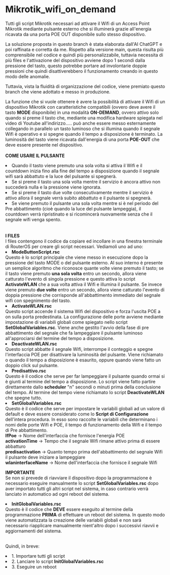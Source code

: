 # Mikrotik_wifi_on_demand
Tutti gli script Mikrotik necessari ad attivare il Wifi di un Access Point Mikrotik mediante pulsante esterno che si illuminerà grazie all'energia ricavata da una porta POE OUT disponibile sullo stesso dispositivo.

La soluzione proposta in questo branch è stata elaborata dall'AI ChatGPT e poi raffinata e corretta da me.
Rispetto alla versione main, questa risulta più comprensibile nel codice e quindi più personalizzabile, tuttavia necessita di più files e l'attivazione del dispositivo avviene dopo 1 secondi dalla pressione del tasto, questo potrebbe portare ad involontarie doppie pressioni che quindi disattiverebbero il funzionamento creando in questo modo delle anomalie.

Tuttavia, vista la fluidità di organizzazione del codice, viene premiato questo branch che viene adottato e messo in produzione.

La funzione che si vuole ottenere è avere la possibilità di attivare il Wifi di un dispositivo Mikrotik con caratteristiche compatibili (ovvero deve avere il tasto <b>MODE</b> disponibile) in una modalità <b>ON-DEMAND</b>, ovvero attivo solo quando si preme il tasto che, mediante una modifica hardware spiegata nel video di Youtube all'indirizzo..... può anche essere messo esternamente collegando in parallelo un tasto luminoso che si illumina quando il segnale Wifi è operativo e si spegne quando il tempo a disposizione è terminato. La luminosità del tasto viene ricavata dall'energia di una porta <b>POE-OUT</b> che deve essere presente nel dispositivo.<br>
<br>
<b>COME USARE IL PULSANTE</b>
<li> Quando il tasto viene premuto una sola volta si attiva il Wifi e il countdown inizia fino alla fine del tempo a disposizione quando il segnale wifi sarà abbattuto e la luce del pulsante si spegnerà.
</li>
<li> Se si preme il tasto una sola volta mentre il servizio è ancora attivo non succederà nulla e la pressione viene ignorata.
</li>
<li> Se si preme il tasto due volte consecutivamente mentre il servizio è attivo allora il segnale verrà subito abbattuto e il pulsante si spegnerà.
</li>
<li> Se viene premuto il pulsante una sola volta mentre si è nel periodo del Pre abbattimento (cioè quando la luce del pulsante lampeggia), il countdown verrà ripristinato e si ricomincerà nuovamente senza che il segnale wifi venga spento.
</li><br>
<br>
<b>I FILES</b><br>
I files contengono il codice da copiare ed incollare in una finestra terminale di RouterOS per creare gli script necessari. Vediamoli uno ad uno:
<li>
  <b>ModeButtonScript.rsc</b><br>
  Questo è lo script principale che viene messo in esecuzione dopo la pressione del tasto MODE o del pulsante esterno. Al suo interno è presente un semplice algoritmo che riconosce quante volte viene premuto il tasto; se il tasto viene premuto <b>una sola volta</b> entro un secondo, allora viene catturato l'evento di singola pressione e questo attiva lo script <b>ActivateWLAN</b> che a sua volta attiva il Wifi e illumina il pulsante.
  Se invece viene premuto <b>due volte</b> entro un secondo, allora viene catturato l'evento di doppia pressione che corrisponde all'abbattimento immediato del segnale wifi con spegnimento del tasto.
</li>
<li>
  <b>ActivateWLAN.rsc</b><br>
  Questo script accende il sistema Wifi del dispositivo e forza l'uscita POE a on sulla porta predestinata. La configurazione delle porte avviene mediante impostazione di variabili globali come spiegato nello script <b>SetGlobalVariables.rsc</b>.
  Viene anche gestito l'avvio della fase di pre abbattimento del segnale che fa lampeggiare il pulsante luminoso all'approciarsi del termine del tempo a disposizione.
</li>
<li>
  <b>DeactivateWLAN.rsc</b><br>
  Questo script abbatte il segnale Wifi, interrompe il conteggio e spegne l'interfaccia POE per disattivare la luminosità del pulsante. Viene richiamato o quando il tempo a disposizione è esaurito, oppure quando viene fatto un doppio click sul pulsante.  
</li>
<li>
  <b>Predisattivo.rsc</b><br>
  Questo è il codice che serve per far lampeggiare il pulsante quando ormai si è giunti al termine del tempo a disposizione. Lo script viene fatto partire direttamente dallo <b>scheduler</b> "n" secondi o minuti prima della conclusione del tempo.
  Al termine del tempo viene richiamato lo script <b>DeactivateWLAN</b> che spegne tutto.
</li>
<li>
  <b>SetGlobalVariables.rsc</b><br>
  Questo è il codice che serve per impostare le variabili globali ad un valore di default e deve essere considerato come lo <b>Script di Configurazione</b> dell'intera procedura. In esso sono raccolte le variabili che determinano i nomi delle porte Wifi e POE, il tempo di funzionamento della Wifi e il tempo di Pre abbattimento.<br>
  <b>IfPoe</b> -> Nome dell'interfaccia che fornisce l'energia POE<br>
  <b>activationTime</b> -> Tempo che il segnale Wifi rimane attivo prima di essere abbatturo<br>
  <b>predisactivation</b> -> Quanto tempo prima dell'abbattimento del segnale Wifi il pulsante deve iniziare a lampeggiare<br>
  <b>wlaninterfaceName</b> -> Nome dell'interfaccia che fornisce il segnale Wifi<br>
  
  <b>IMPORTANTE</b><br>
  Se non si prevede di riavviare il dispositivo dopo la programmazione è necessario eseguire manualmente lo script <b>SetGlobalVariables.rsc</b> dopo aver importato tutti gli altri script nel sistema, in caso contrario verrà lanciato in automatico ad ogni reboot del sistema.
</li>
<li>
  <b>InitGlobalVariables.rsc</b><br>
  Questo è il codice che <b>DEVE</b> essere eseguito al termine della programmazione <b>PRIMA</b> di effettuare un reboot del sistema.
  In questo modo viene automatizzata la creazione delle variabili globali e non sarà necessario riapplicare manualmente nient'altro dopo i successivi riavvii e aggiornamenti del sistema.
</li><br>

Quindi, in breve:<br>
<li>
  1. Importare tutti gli script
</li>
<li>
  2. Lanciare lo script <b>InitGlobalVariables.rsc</b>
</li>
<li>
  3. Eseguire un reboot
</li>
